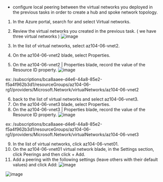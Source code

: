 - configure local peering between the virtual networks you deployed in the previous tasks in order to create a hub and spoke network topology.

1. In the Azure portal, search for and select Virtual networks.
2. Review the virtual networks you created in the previous task. ( we have three virtual networks )
![image](https://github.com/Nessa13044/Implement_Traffic_managerment_AZURE/assets/114730329/6b990268-66e1-4a22-a481-f4720f12c95a)

3. In the list of virtual networks, select az104-06-vnet2.
4. On the az104-06-vnet2 blade, select Properties.
5. On the az104-06-vnet2 | Properties blade, record the value of the Resource ID property.
![image](https://github.com/Nessa13044/Implement_Traffic_managerment_AZURE/assets/114730329/5180ddd2-a738-4784-96b3-3f77cfaa485a)

ex: /subscriptions/bca8aaee-d4e6-44a8-85e2-f5a4f962b3d1/resourceGroups/az104-06-rg1/providers/Microsoft.Network/virtualNetworks/az104-06-vnet2

6. back to the list of virtual networks and select az104-06-vnet3.
7. On the az104-06-vnet3 blade, select Properties.
8. On the az104-06-vnet3 | Properties blade, record the value of the Resource ID property.
![image](https://github.com/Nessa13044/Implement_Traffic_managerment_AZURE/assets/114730329/24bb4dcc-0f95-4512-ab1f-7062e86227d3)

ex: /subscriptions/bca8aaee-d4e6-44a8-85e2-f5a4f962b3d1/resourceGroups/az104-06-rg1/providers/Microsoft.Network/virtualNetworks/az104-06-vnet3

9. In the list of virtual networks, click az104-06-vnet01.
10. On the az104-06-vnet01 virtual network blade, in the Settings section, click Peerings and then click + Add.
11. Add a peering with the following settings (leave others with their default values) and click Add:
![image](https://github.com/Nessa13044/Implement_Traffic_managerment_AZURE/assets/114730329/0646f921-4340-4fd9-9da5-98acbea45158)

![image](https://github.com/Nessa13044/Implement_Traffic_managerment_AZURE/assets/114730329/e6e0504e-4a2e-48d4-8191-95e5983dfe88)






